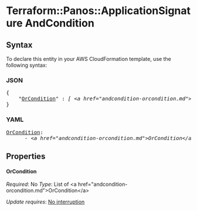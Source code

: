 # Terraform::Panos::ApplicationSignature AndCondition

## Syntax

To declare this entity in your AWS CloudFormation template, use the following syntax:

### JSON

<pre>
{
    "<a href="#orcondition" title="OrCondition">OrCondition</a>" : <i>[ &lt;a href=&#34;andcondition-orcondition.md&#34;&gt;OrCondition&lt;/a&gt;, ... ]</i>
}
</pre>

### YAML

<pre>
<a href="#orcondition" title="OrCondition">OrCondition</a>: <i>
      - &lt;a href=&#34;andcondition-orcondition.md&#34;&gt;OrCondition&lt;/a&gt;</i>
</pre>

## Properties

#### OrCondition

_Required_: No
_Type_: List of &lt;a href=&#34;andcondition-orcondition.md&#34;&gt;OrCondition&lt;/a&gt;

_Update requires_: [No interruption](https://docs.aws.amazon.com/AWSCloudFormation/latest/UserGuide/using-cfn-updating-stacks-update-behaviors.html#update-no-interrupt)

